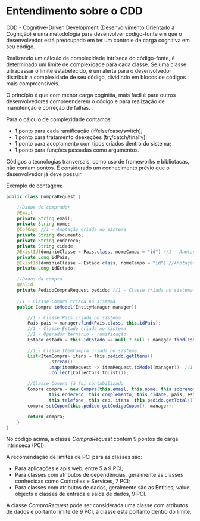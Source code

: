 # Entendimento sobre o CDD

CDD - Cognitive-Driven Development (Desenvolvimento Orientado a Cognição) é uma metodologia para desenvolver código-fonte em que o desenvolvedor está preocupado em ter um controle de carga cognitiva em seu código.

Realizando um cálculo de complexidade intríseca do código-fonte, é determinado um limite de complexidade para cada classe. Se uma classe ultrapassar o limite estabelecido, é um alerta para o desenvolvedor distribuir a complexidade de seu código, dividindo em blocos de códigos mais compreensíveis.

O princípio é que com menor carga coginitia, mais fácil é para outros desenvolvedores compreenderem o código e para realização de manutenção e correção de falhas.

Para o cálculo de complexidade contamos:

- 1 ponto para cada ramificação (if/else/case/switch);
- 1 ponto para tratamento deexeções (try/catch/finally);
- 1 ponto para acoplamento com tipos criados dentro do sistema;
- 1 ponto para funções passadas como argumentos.

Códigos a tecnologias tranversais, como uso de frameworks e bibliotacas, não contam pontos. É considerado um conhecimento prévio que o desenvolvedor já deve possuir.

Exemplo de contagem:

```java
public class CompraRequest {

    //Dados do comprador
    @Email
    private String email;
    private String nome;
    @CpfCnpj //1 - Anotação criada no sistema
    private String documento;
    private String endereco;
    private String cidade;
    @ExistId(dominioClasse = Pais.class, nomeCampo = "id") //1 - Anotação criada no sistema
    private Long idPais;
    @ExistId(dominioClasse = Estado.class, nomeCampo = "id") //Anotação criada no sistema, mas já foi contabilizada
    private Long idEstado;

    //Dados da compra
    @Valid
    private PedidoCompraRequest pedido; //1 - Classe criada no sistema
    
    //1 - Classe Compra criada no sistema
    public Compra toModel(EntityManager manager){

        //1 - Classe Pais criada no sistema
        Pais pais = manager.find(Pais.class, this.idPais);
        //1 - Classe Estado criada no sistema
        //1 - Operador ternário - ramificação
        Estado estado = this.idEstado == null ? null : manager.find(Estado.class, this.idEstado);

        //1 - Classe ItemCompra criada no sistema
        List<ItemCompra> itens = this.pedido.getItens()
                .stream()
                .map(itemRequest -> itemRequest.toModel(manager))  //1 - Função como parâmetro 
                .collect(Collectors.toList());

        //Classe Compra já foi contabilizado
        Compra compra = new Compra(this.email, this.nome, this.sobrenome, this.documento,
                this.endereco, this.complemento, this.cidade, pais, estado,
                this.telefone, this.cep, itens, this.pedido.getTotal());
        compra.setCupom(this.pedido.getCodigoCupom(), manager);

        return compra;
    }
}
```

No código acima, a classe *CompraRequest* contém 9 pontos de carga intrínseca (PCI).

A recomendação de limites de PCI para as classes são:
- Para aplicações e apis web, entre 5 a 9 PCI;
- Para classes com atributos de dependências, geralmente as classes conhecidas como Controlles e Services, 7 PCI;
- Para classes com atributos de dados, geralmente são as Entities, value objects e classes de entrada e saída de dados, 9 PCI.


A classe *CompraRequest* pode ser considerada uma classe com atributos de dados e portanto limite de 9 PCI, a classe está portanto dentro do limite.
